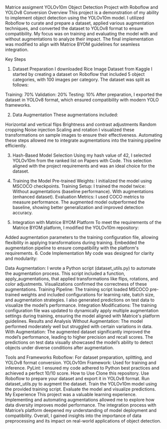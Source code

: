 Matrice assigment
YOLOv10m Object Detection Project with Roboflow and YOLOv8 Conversion
Overview
This project is a demonstration of my ability to implement object detection using the YOLOv10m model. I utilized Roboflow to curate and prepare a dataset, applied various augmentation techniques, and converted the dataset to YOLOv8 format to ensure compatibility. My focus was on training and evaluating the model with and without augmentations to analyze their impact. The final implementation was modified to align with Matrice BYOM guidelines for seamless integration.

Key Steps
1. Dataset Preparation
I downloaded Rice Image Dataset from Kaggle
I started by creating a dataset on Roboflow that included 5 object categories, with 100 images per category. The dataset was split as follows:

Training: 70%
Validation: 20%
Testing: 10%
After preparation, I exported the dataset in YOLOv8 format, which ensured compatibility with modern YOLO frameworks.

2. Data Augmentation
These augmentations included:

Horizontal and vertical flips
Brightness and contrast adjustments
Random cropping
Noise injection
Scaling and rotation
I visualized these transformations on sample images to ensure their effectiveness. Automating these steps allowed me to integrate augmentations into the training pipeline efficiently.

3. Hash-Based Model Selection
Using my hash value of 42, I selected YOLOv10m from the ranked list on Papers with Code. This selection aligned with the project requirements and was an ideal choice for the dataset.

4. Training the Model
Pre-trained Weights: I initialized the model using MSCOCO checkpoints.
Training Setup: I trained the model twice:
Without augmentations (baseline performance).
With augmentations (enhanced dataset).
Evaluation Metrics: I used COCO metrics  to measure performance. The augmented model outperformed the baseline, showing better generalization and improved detection accuracy.
5. Integration with Matrice BYOM Platform
To meet the requirements of the Matrice BYOM platform, I modified the YOLOv10m repository:

Added augmentation parameters to the training configuration file, allowing flexibility in applying transformations during training.
Embedded the augmentation pipeline to ensure compatibility with the platform's requirements.
6. Code Implementation
My code was designed for clarity and modularity:

Data Augmentation: I wrote a Python script (dataset_utils.py) to automate the augmentation process. This script included a function, apply_augmentations, that applied transformations like flips, rotations, and color adjustments. Visualizations confirmed the correctness of these augmentations.
Training Pipeline: The training script loaded MSCOCO pre-trained weights and included configurations for learning rate, batch size, and augmentation strategies. I also generated predictions on test data to visualize the model’s performance.
Integration Modifications: The training configuration file was updated to dynamically apply multiple augmentation settings during training, ensuring the model aligned with Matrice's platform guidelines.
Results and Analysis
Without Augmentation: The model performed moderately well but struggled with certain variations in data.
With Augmentation: The augmented dataset significantly improved the model’s performance, leading to higher precision and recall scores.
The predictions on test data visually showcased the model’s ability to detect objects under diverse conditions after augmentation.

Tools and Frameworks
Roboflow: For dataset preparation, splitting, and YOLOv8 format conversion.
YOLOv10m Framework: Used for training and inference.
PyLint: I ensured my code adhered to Python best practices and achieved a perfect 10/10 score.
How to Use
Clone this repository.
Use Roboflow to prepare your dataset and export it in YOLOv8 format.
Run dataset_utils.py to augment the dataset.
Train the YOLOv10m model using the provided training script.
Evaluate the model and visualize predictions.
My Experience
This project was a valuable learning experience. Implementing and automating augmentations allowed me to explore how data diversity improves model performance. The integration process with Matrice’s platform deepened my understanding of model deployment and compatibility. Overall, I gained insights into the importance of data preprocessing and its impact on real-world applications of object detection.
